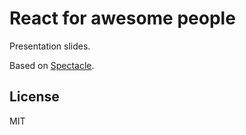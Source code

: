 # React for awesome people

Presentation slides.

Based on [Spectacle](https://github.com/FormidableLabs/spectacle).

## License

MIT
